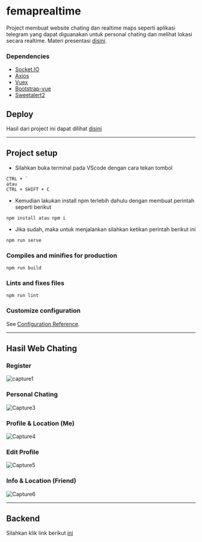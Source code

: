 # femaprealtime

Project membuat website chating dan realtime maps seperti aplikasi telegram yang dapat diguanakan untuk personal chating dan melihat lokasi secara realtime. Materi presentasi [disini](https://drive.google.com/file/d/16F388kNIJV5xtcl2Pe2nBc3W6W2kaTca/view?usp=sharing).

### Dependencies
- [Socket.IO](https://www.npmjs.com/package/socket.io)
- [Axios](https://www.npmjs.com/package/axios)
- [Vuex](https://www.npmjs.com/package/vuex)
- [Bootstrap-vue](https://www.npmjs.com/package/bootstrap-vue)
- [Sweetalert2](https://www.npmjs.com/package/sweetalert2)

## Deploy
Hasil dari project ini dapat dilihat [disini](http://52.204.186.223:35685/login)

---

## Project setup

- Silahkan buka terminal pada VScode dengan cara tekan tombol
```
CTRL + ` 
atau
CTRL + SHIFT + C
```

- Kemudian lakukan install npm terlebih dahulu dengan membuat perintah seperti berikut
```
npm install atau npm i
```

- Jika sudah, maka untuk menjalankan silahkan ketikan perintah berikut ini
```
npm run serve
```

### Compiles and minifies for production
```
npm run build
```

### Lints and fixes files
```
npm run lint
```

### Customize configuration
See [Configuration Reference](https://cli.vuejs.org/config/).

---


## Hasil Web Chating

### Register
![capture1](https://user-images.githubusercontent.com/43200304/110453798-2885c700-80f9-11eb-8101-dfdc264d8e76.PNG)

### Personal Chating
![Capture3](https://user-images.githubusercontent.com/43200304/110453802-2a4f8a80-80f9-11eb-92cd-9dcc9f11da13.PNG)

### Profile & Location (Me)
![Capture4](https://user-images.githubusercontent.com/43200304/110453805-2ae82100-80f9-11eb-9c57-2ebbe8b5c11f.PNG)

### Edit Profile
![Capture5](https://user-images.githubusercontent.com/43200304/110453806-2b80b780-80f9-11eb-9434-93df21c169ea.PNG)

### Info & Location (Friend)
![Capture6](https://user-images.githubusercontent.com/43200304/110453811-2c194e00-80f9-11eb-8cb7-281f1ab991e4.PNG)

---

## Backend
Silahkan klik link berikut [ini](https://github.com/tomimandalap/be-vuemessage)
